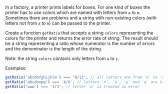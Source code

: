 In a factory, a printer prints labels for boxes. For one kind of boxes the printer
has to use colors which are named with letters from `a` to `m`. Sometimes there
are problems and a string with non-existing colors (with letters not from `a` to `m`)
can be passed to the printer.

Create a function `getRatio` that accepts a string `colors` representing the colors
for the printer and returns the error rate of string. The result should be a string
representing a ratio whose numerator is the number of errors and the denominator
is the length of the string.

Note: the string `colors` contains only letters from `a` to `z`.

Examples:

```js
getRatio('abcdefghijklm') === '0/13'; // all letters are from 'a' to 'm' are treated as valid
getRatio('abcdnopq') === '4/8'; // letters 'n', 'o', 'p' and 'q' are treated as errors
getRatio('www') === '3/3'; // letter 'w' is treated as error
```

